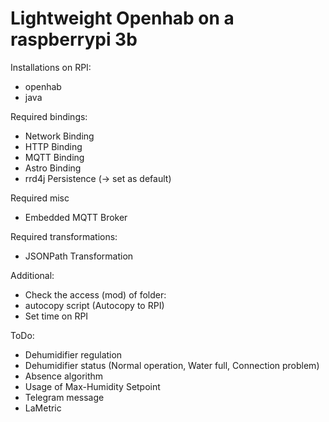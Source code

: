 # Lightweight Openhab on a raspberrypi 3b

Installations on RPI:
- openhab
- java

Required bindings:
- Network Binding
- HTTP Binding
- MQTT Binding
- Astro Binding
- rrd4j Persistence (-> set as default)

Required misc
- Embedded MQTT Broker

Required transformations:
- JSONPath Transformation

Additional:
- Check the access (mod) of folder:
- autocopy script (Autocopy to RPI)
- Set time on RPI

ToDo:
- Dehumidifier regulation
- Dehumidifier status (Normal operation, Water full, Connection problem)
- Absence algorithm
- Usage of Max-Humidity Setpoint
- Telegram message
- LaMetric